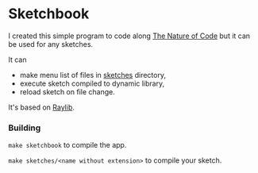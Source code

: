 # Sketchbook

I created this simple program to code along [The Nature of
Code](https://natureofcode.com/) but it can be used for any sketches.

It can

  * make menu list of files in [sketches](sketches) directory,
  * execute sketch compiled to dynamic library,
  * reload sketch on file change.

It's based on [Raylib](https://www.raylib.com/).

### Building

`make sketchbook` to compile the app.

`make sketches/<name without extension>` to compile your sketch.
